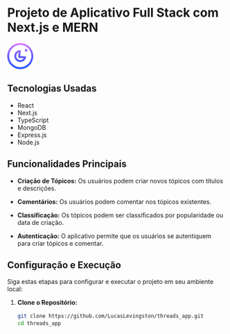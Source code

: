 # Projeto de Aplicativo Full Stack com Next.js e MERN

![Logo do Projeto](public/logo.svg)

## Tecnologias Usadas

- React
- Next.js
- TypeScript
- MongoDB
- Express.js
- Node.js

## Funcionalidades Principais

- **Criação de Tópicos:** Os usuários podem criar novos tópicos com títulos e descrições.

- **Comentários:** Os usuários podem comentar nos tópicos existentes.

- **Classificação:** Os tópicos podem ser classificados por popularidade ou data de criação.

- **Autenticação:** O aplicativo permite que os usuários se autentiquem para criar tópicos e comentar.

## Configuração e Execução

Siga estas etapas para configurar e executar o projeto em seu ambiente local:

1. **Clone o Repositório:**

   ```bash
   git clone https://github.com/LucasLevingston/threads_app.git
   cd threads_app
   ```
